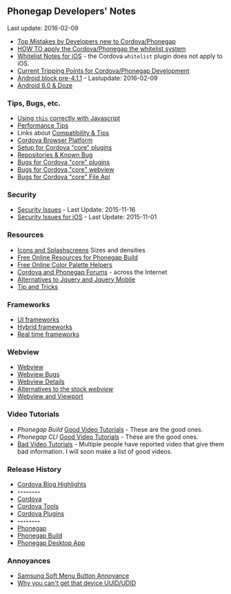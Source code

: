 ## Phonegap Developers' Notes ##
Last update: 2016-02-09

* [Top Mistakes by Developers new to Cordova/Phonegap](new-to-Phonegap.md)
* [HOW TO apply the Cordova/Phonegap the whitelist system](https://github.com/jessemonroy650/top-phonegap-mistakes/blob/master/the-whitelist-system.md)
* [Whitelist Notes for iOS](whitelist-ios-notes.md) - the Cordova `whitelist` plugin does not apply to iOS.
* [Current Tripping Points for Cordova/Phonegap Development](current-tripping-points.md)
* [Android block pre-4.1.1](android-block-pre-4.1.1.md) - Lastupdate: 2016-02-09
* [Android 6.0 &amp; Doze](android-doze.md)

### Tips, Bugs, etc. ###

* [Using `this` correctly with Javascript](using-this-correctly.md)
* [Performance Tips](get-performance.md)
* Links about [Compatibility &amp; Tips](get-compatible.md)
* [Cordova Browser Platform](browser-platform.md)
* [Setup for Cordova "core" plugins](plugins-core-setup.md)
* [Repositories &amp; Known Bug](bugs.md)
* [Bugs for Cordova "core" plugins](plugins-core-bugs.md)
* [Bugs for Cordova "core" webview](core-bugs/plugins-core-bugs-webview.md)
* [Bugs for Cordova "core" File Api](core-bugs/plugins-core-bugs-file.md)

### Security ###

* [Security Issues](security-issues.md) - Last Update: 2015-11-16
* [Security Issues for iOS](security-issues-ios.md) - Last Update: 2015-11-01

### Resources ###

* [Icons and Splashscreens](icons-splashscreens.md) Sizes and densities
* [Free Online Resources for Phonegap Build](free-online-resources.md)
* [Free Online Color Palette Helpers](extended/color-palette-helpers.md)
* [Cordova and Phonegap Forums](cordova-phonegap-forums.md) - across the Internet
* [Alternatives to Jquery and Jquery Mobile](alternatives-to-jquery-mobile.md)
* [Tip and Tricks](tips-and-tricks.md)

### Frameworks ###

* [UI frameworks](UI-frameworks.md)
* [Hybrid frameworks](hybrid-frameworks.md)
* [Real time frameworks](realtime-frameworks.md)

### Webview ###

* [Webview](webview.md)
* [Webview Bugs](webview-bugs.md)
* [Webview Details](webview-details.md)
* [Alternatives to the stock *webview*](webview-alternatives.md)
* [Webview and Viewport](webview-viewport.md)

### Video Tutorials ####

* *Phonegap Build* [Good Video Tutorials](video-reviews/video-tutorials-good-build.md) - These are the good ones.
* *Phonegap CLI* [Good Video Tutorials](video-reviews/video-tutorials-good-cli.md) - These are the good ones.
* [Bad Video Tutorials](video-reviews/video-tutorials-bad.md) - Multiple people have reported video that give them bad information. I will soon make a list of good videos.

### Release History ###

* [Cordova Blog Highlights](cordova-blog-highlights.md)
* **--------**
* [Cordova](history/cordova.md)
* [Cordova Tools](history/cordova-tools.md)
* [Cordova Plugins](history/cordova-plugins.md)
* **--------**
* [Phonegap](history/phonegap.md)
* [Phonegap Build](history/phonegap-build.md)
* [Phonegap Desktop App](history/phonegap-desktop.md)

### Annoyances ###

* [Samsung Soft Menu Button Annoyance](annoyances/SamsungMenuButton.md)
* [Why you can't get that device UUID/UDID](apple-udid.md)
